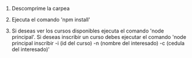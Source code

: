1. Descomprime la carpea

2. Ejecuta el comando 'npm install'

3. Si deseas ver los cursos disponibles ejecuta el comando
'node principal'. Si deseas inscribir un curso debes ejecutar
el comando 'node principal inscribir -i (id del curso) -n (nombre
del interesado) -c (cedula del interesado)'
